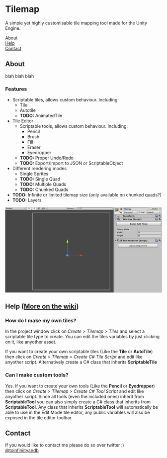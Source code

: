 # Tilemap
A simple yet highly customisable tile mapping tool made for the Unity Engine.

[About](#about)    
[Help](#help)    
[Contact](#contact)

## About
blah blah blah
### Features
* Scriptable tiles, allows custom behaviour. Including
	* Tile
	* Autotile
	* **TODO:** AnimatedTile
* Tile Editor
	* Scriptable tools, allows custom behaviour. Including:
		*  Pencil
		*  Brush
		*  Fill
		*  Eraser
		*  Eyedropper
	* **TODO:** Proper Undo/Redo  
	* **TODO:** Export/Import to JSON or ScriptableObject
* Different rendering modes
	* Single Sprites
	* **TODO:** Single Quad
	* **TODO:** Multiple Quads
	* **TODO:** Chunked Quads
* **TODO:** Infinite or limited tilemap size (only available on chunked quads?)
* **TODO:** Layers

!["Oops! There is supposed to be an image here :/"](/images/tilemap.gif)

## Help ([More on the wiki](../../wiki))<a name="help"></a>

### How do I make my own tiles?
In the project window click on _Create > Tilemap > Tiles_ and select a scriptable tile type to create. You can edit the tiles variables by just clicking on it, like anyother asset.

If you want to create your own scriptable tiles (Like the **Tile** or **AutoTile**) then click on _Create > Tilemap > Create C# Tile Script_ and edit like anyother script. Alternatively create a C# class that inherits **ScriptableTile**

### Can I make custom tools?
Yes. If you want to create your own tools (Like the **Pencil** or **Eyedropper**) then click on _Create > Tilemap > Create C# Tool Script_ and edit like anyother script. Since all tools (even the included ones) inherit from **ScriptableTool** you can also simply create a C# class that inherits from **ScriptableTool**. Any class that inherits **ScriptableTool** will automatically be able to use in the Edit Mode tile editor, any public variables will also be exposed in the tile editor toolbar.

## Contact
If you would like to contact me please do so over twitter :)    
[@toinfiniityandb](https://www.twitter.com/toinfiniityandb)
